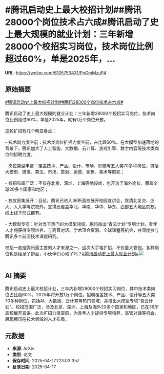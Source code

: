 # #腾讯启动史上最大校招计划##腾讯28000个岗位技术占六成#腾讯启动了史上最大规模的就业计划：三年新增28000个校招实习岗位，技术岗位比例超过60%，单是2025年，...

**URL**: https://weibo.com/6105753431/PnGmMzuP4

## 原始摘要

<a href="https://m.weibo.cn/search?containerid=231522type%3D1%26t%3D10%26q%3D%23%E8%85%BE%E8%AE%AF%E5%90%AF%E5%8A%A8%E5%8F%B2%E4%B8%8A%E6%9C%80%E5%A4%A7%E6%A0%A1%E6%8B%9B%E8%AE%A1%E5%88%92%23&amp;extparam=%23%E8%85%BE%E8%AE%AF%E5%90%AF%E5%8A%A8%E5%8F%B2%E4%B8%8A%E6%9C%80%E5%A4%A7%E6%A0%A1%E6%8B%9B%E8%AE%A1%E5%88%92%23" data-hide=""><span class="surl-text">#腾讯启动史上最大校招计划#</span></a><a href="https://m.weibo.cn/search?containerid=231522type%3D1%26t%3D10%26q%3D%23%E8%85%BE%E8%AE%AF28000%E4%B8%AA%E5%B2%97%E4%BD%8D%E6%8A%80%E6%9C%AF%E5%8D%A0%E5%85%AD%E6%88%90%23&amp;extparam=%23%E8%85%BE%E8%AE%AF28000%E4%B8%AA%E5%B2%97%E4%BD%8D%E6%8A%80%E6%9C%AF%E5%8D%A0%E5%85%AD%E6%88%90%23" data-hide=""><span class="surl-text">#腾讯28000个岗位技术占六成#</span></a><br><br>腾讯启动了史上最大规模的就业计划：三年新增28000个校招实习岗位，技术岗位比例超过60%，单是2025年，就有1万个岗位开放。<br><br>这轮扩招有几个明显看点：<br><br>- 技术岗力度空前：技术类岗位扩招力度空前，占比超60%。在大模型加速落地的背景下，腾讯加大了人工智能、大数据、云计算、游戏引擎、数字内容等技术类岗位的招聘力度。<br><br>- 岗位类型丰富：覆盖技术、产品、设计、市场、职能等五大类70多种岗位，包括大模型、研发、算法、市场、策划、运营、销售、美术等职能；<br>    <br>- 校招布局广泛：不仅在北京、深圳、上海等地设岗，也开放了海外岗位，覆盖全球20多个国家和地区；<br>    <br>- 校宣密集展开：目前，腾讯已进入36所高校展开校园宣讲会，除清北复交、浙大、人大学等院校外，宣讲还覆盖华北、华南、华中、华东、西部五大地区院校，线上线下形式都有。<br><br>- 大模型专项：针对当下热门的大模型领域，腾讯推出“青云计划”专项计划，青年人才将获得专项培养、与高管对话、学术顶会资源、全球课程等机会，并深度参与腾讯多个前沿技术课题研究。<br><br>校招一直是腾讯最主要的人才来源之一，这次大手笔扩招，不仅量大管饱，各种岗位也是给足了排面，小伙伴们心动了吗？<a href="https://m.weibo.cn/search?containerid=231522type%3D1%26t%3D10%26q%3D%23%E8%85%BE%E8%AE%AF%E5%90%AF%E5%8A%A8%E5%8F%B2%E4%B8%8A%E6%9C%80%E5%A4%A7%E5%B0%B1%E4%B8%9A%E8%AE%A1%E5%88%92%23&amp;extparam=%23%E8%85%BE%E8%AE%AF%E5%90%AF%E5%8A%A8%E5%8F%B2%E4%B8%8A%E6%9C%80%E5%A4%A7%E5%B0%B1%E4%B8%9A%E8%AE%A1%E5%88%92%23" data-hide=""><span class="surl-text">#腾讯启动史上最大就业计划#</span></a><img style="" src="https://tvax1.sinaimg.cn/large/006Fd7o3gy1i0juj4iy9hj30r40f9160.jpg" referrerpolicy="no-referrer"><br><br>

## AI 摘要

腾讯启动史上最大校招计划，三年内新增28000个校招实习岗位，其中技术类岗位占比超60%，2025年将开放1万个岗位。招聘覆盖技术、产品、设计等五大类70多种岗位，包括AI、大数据、云计算等热门领域，并推出大模型专项"青云计划"。校招范围广泛，涉及北京、深圳、上海及海外20多个国家和地区，已在36所高校展开宣讲。此次扩招力度空前，为青年人才提供专项培养、高管对话等机会，展现腾讯在技术领域的人才布局。

## 元数据

- **来源**: ArXiv
- **类型**: 论文
- **保存时间**: 2025-04-17T23:03:35Z
- **目录日期**: 2025-04-17
